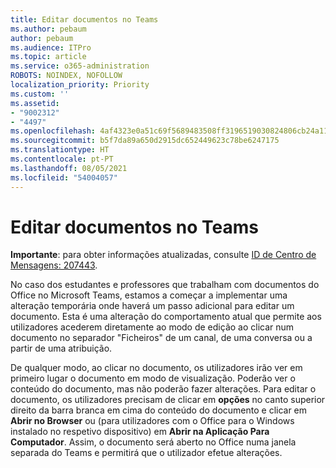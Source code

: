 ```yaml
---
title: Editar documentos no Teams
ms.author: pebaum
author: pebaum
ms.audience: ITPro
ms.topic: article
ms.service: o365-administration
ROBOTS: NOINDEX, NOFOLLOW
localization_priority: Priority
ms.custom: ''
ms.assetid:
- "9002312"
- "4497"
ms.openlocfilehash: 4af4323e0a51c69f5689483508ff3196519030824806cb24a1157b61daefa2cf
ms.sourcegitcommit: b5f7da89a650d2915dc652449623c78be6247175
ms.translationtype: HT
ms.contentlocale: pt-PT
ms.lasthandoff: 08/05/2021
ms.locfileid: "54004057"
---
```

# <a name="editing-documents-in-teams"></a>Editar documentos no Teams

**Importante**: para obter informações atualizadas, consulte [ID de Centro de Mensagens: 207443](https://admin.microsoft.com/Adminportal/Home?source=applauncher#MessageCenter?id=MC207443). 

No caso dos estudantes e professores que trabalham com documentos do Office no Microsoft Teams, estamos a começar a implementar uma alteração temporária onde haverá um passo adicional para editar um documento. Esta é uma alteração do comportamento atual que permite aos utilizadores acederem diretamente ao modo de edição ao clicar num documento no separador "Ficheiros" de um canal, de uma conversa ou a partir de uma atribuição.

De qualquer modo, ao clicar no documento, os utilizadores irão ver em primeiro lugar o documento em modo de visualização. Poderão ver o conteúdo do documento, mas não poderão fazer alterações. Para editar o documento, os utilizadores precisam de clicar em **opções** no canto superior direito da barra branca em cima do conteúdo do documento e clicar em **Abrir no Browser** ou (para utilizadores com o Office para o Windows instalado no respetivo dispositivo) em **Abrir na Aplicação Para Computador**. Assim, o documento será aberto no Office numa janela separada do Teams e permitirá que o utilizador efetue alterações.
